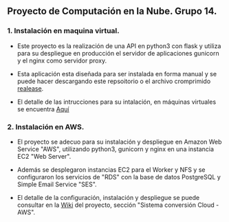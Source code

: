 ## Proyecto de Computación en la Nube. Grupo 14.

### 1. Instalación en maquina virtual.

* Este proyecto es la realización de una API en python3 con flask y utiliza para su despliegue en producción el servidor de aplicaciones gunicorn y el nginx como servidor proxy. <br>

* Esta aplicación esta diseñada para ser instalada en forma manual y se puede hacer descargando este repsoitorio o el archivo cromprimido [realease](https://github.com/MISW-4204-ComputacionEnNube/Proyecto-Grupo14-202120/releases/tag/V1.0.0). <br>

* El detalle de las intrucciones para su intalación, en máquinas virtuales se encuentra [Aquí](https://github.com/MISW-4204-ComputacionEnNube/Proyecto-Grupo14-202120/wiki/instalacion)

### 2. Instalación en AWS.

* El proyecto se adecuo para su instalación y despliegue en Amazon Web Service "AWS", utilizando python3, gunicorn y nginx en una instancia EC2 "Web Server". <br>

* Además se desplegaron instancias EC2 para el Worker y NFS y se configuraron los servicios de "RDS" con la base de datos PostgreSQL y Simple Email Service "SES". <br>

* El detalle de la configuración, instalación y despliegue se puede consultar en la [Wiki](https://github.com/MISW-4204-ComputacionEnNube/Proyecto-Grupo14-202120/wiki) del proyecto, sección "Sistema conversión Cloud - AWS".
